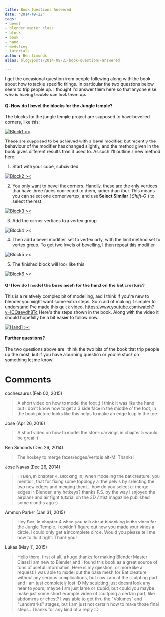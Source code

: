 ```yaml
---
title: Book Questions Answered
date: '2014-09-22'
tags:
- bevel
- blender master class
- block
- book
- hand
- modeling
- tutorials
author: Ben Simonds
alias: blog/posts/2014-09-22-book-questions-answered

---
```


I get the occasional question from people following along with the book about how to tackle specific things. In particular the two questions below seem to trip people up. I thought I'd answer them here so that anyone else who is having trouble can look them up. 

#### Q: How do I bevel the blocks for the Jungle temple?

The blocks for the jungle temple project are supposed to have bevelled corners, like this:

[![Block1 ><](/images/old/block1.jpg?w=300)](/images/old/block1.jpg)


These are supposed to be achieved with a bevel modifier, but recently the behaviour of the modifier has changed slightly, and the method given in the book gives different results than it used to. As such I'll outline a new method here: 

  1. Start with your cube, subdivided

[![Block2 ><](/images/old/block2.jpg?w=300)](/images/old/block2.jpg)


  2. You only want to bevel the corners. Handily, these are the only vertices that have three faces connected to them, rather than four. This means you can select one corner vertex, and use **Select Similar** ( _Shift-G_ ) to select the rest

[![Block3 ><](/images/old/block3.jpg?w=300)](/images/old/block3.jpg)


  3. Add the corner vertices to a vertex group

![Block4 ><](/images/old/block4.jpg)




  4. Then add a bevel modifier, set to vertex only, with the limit method set to vertex group. To get two levels of bevelling, I then repeat this modifier

![Block5 ><](/images/old/block5.jpg)


  5. The finished block will look like this

[![Block6 ><](/images/old/block6.jpg?w=300)](/images/old/block6.jpg)





#### Q: How do I model the base mesh for the hand on the bat creature?

This is a relatively complex bit of modelling, and I think if you're new to blender you might want some extra steps. So in aid of making it simpler to understand I've made this quick video. https://www.youtube.com/watch?v=ICQaevdh8Tc Here's the steps shown in the book. Along with the video it should hopefully be a bit easier to follow now.

[![Hand1 ><](/images/old/hand1.jpg?w=470)](/images/old/hand1.jpg)



#### Further questions?

The two questions above are I think the two bits of the book that trip people up the most, but if you have a burning question or you're stuck on something let me know!





# Comments


cochesaurus (Feb 02, 2015)
> A short video on how to model the foot ;) I think it was like the hand but I don't know how to get a 3 side face in the middle of the foot, in the book picture looks like this helps to make an edge loop in the toe

Jose (Apr 26, 2016)
> A short video on how to model the stone carvings in chapter 5 would be great :)

Ben Simonds (Dec 26, 2014)
> The hockey to merge faces/edges/verts is alt-M. Thanks!

Jose Navas (Dec 26, 2014)
> Hi Ben, in chapter 4, Blocking In, when modeling the bat creature, you mention, that for fixing some topology at the pelvis by selecting
> the two new edges and merging them... how do you select or merge edges in Blender, any hotkeys? thanks
> P.S. by the way I enjoyed the airplane and air fight tutorial on the 3D Artist magazine published some months ago :)

Ammon Parker (Jan 31, 2015)
> Hey Ben, in chapter 4 when you talk about bloacking in the vines for the Jungle Temple. I couldn't figure out how you made your vines a circle. I could only get a incomplete circle. Would you please tell me how to do it right. Thank you!

Lukas (May 11, 2015)
> Hello there, first of all, a huge thanks for making Blender Master Class! I am new to Blender and I found this book as a great source of tons of useful information.
> Here is my question, or more like a request: I was able to model out the base mesh for Bat creature without any serious complications, but now i am at the sculpting part and I am just completely lost :D My sculpting just doesnt look any near to yours, maybe I am just lame or stupid, but could you maybe make just some short example video of scultping a certain part, like abdomens or chest? I was able to get thru the "Volumes" and "Landmarks" stages, but I am just not certain how to make those final steps.. Thanks for any kind of a reply :D
